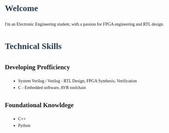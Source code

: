 # Welcome

<head>
  <meta charset="UTF-8">
  <title>Hi, I'm Toby!</title>
  <style>
    body {
      font-family: times-new-roman;
      line-height: 1.6;
      max-width: 800px;
      margin: 20px auto;
      padding: 0 20px;
    }
    h1, h1{
      color: #2c3e50;
    }
    ul{
      list-style-type: square;
      margin-left: 20px;
    }
    .skills{
      font-style: italix;
      color: #555;
    }
  </style>
</head>
<body>
  <p>I'm an Electronic Engineering student, with a passion for FPGA engineering and RTL design.</p>
  <h1>Technical Skills</h1>

  <h2>Developing Profficiency</h2>
  <ul>
    <li>System Verilog / Verilog - RTL Design, FPGA Synthesis, Verification</li>
    <li>C - Embedded software, AVR toolchain</li>
  </ul>
  <h2>Foundational Knowldege</h2>
  <ul>
    <li>C++</li>
    <li>Python</li>
  </ul>
</body>
